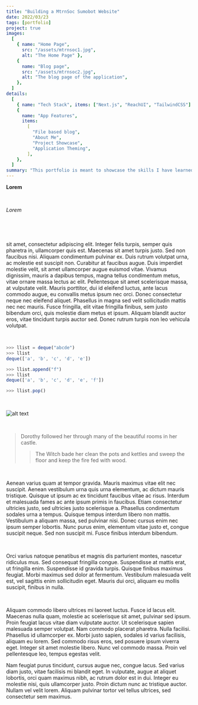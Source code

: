 ```yaml
---
title: "Building a MtrnSoc Sumobot Website"
date: 2022/03/23
tags: [portfolio]
project: true
images:
  [
    { name: "Home Page", 
      src: "/assets/mtrnsoc1.jpg",
      alt: "The Home Page" },
    {
      name: "Blog page",
      src: "/assets/mtrnsoc2.jpg",
      alt: "The blog page of the application",
    },
  ]
details:
  [
    { name: "Tech Stack", items: ["Next.js", "ReachUI", "TailwindCSS"] },
    {
      name: "App Features",
      items:
        [
          "File based blog",
          "About Me",
          "Project Showcase",
          "Application Theming",
        ],
    },
  ]
summary: "This portfolio is meant to showcase the skills I have learned over the years. This should go into much more detail about what this project is. This portfolio is meant to showcase the skills I have learned over the years. This should go into much more detail about what this project is. This portfolio is meant to showcase the skills I have learned over the years. This should go into much This should go into much This should go into much This should go into much more detail about what this project is. This portfolio is meant to showcase the skills I have learned over the years. This should go into much This should go into much This should go into much"
---
```

**Lorem** 

&nbsp;

*Lorem*

&nbsp;

&nbsp;

sit amet, consectetur adipiscing elit. Integer felis turpis, semper quis pharetra in, ullamcorper quis est. Maecenas sit amet turpis justo. Sed non faucibus nisi. Aliquam condimentum pulvinar ex. Duis rutrum volutpat urna, ac molestie est suscipit non. Curabitur at faucibus augue. Duis imperdiet molestie velit, sit amet ullamcorper augue euismod vitae. Vivamus dignissim, mauris a dapibus tempus, magna tellus condimentum metus, vitae ornare massa lectus ac elit. Pellentesque sit amet scelerisque massa, at vulputate velit. Mauris porttitor, dui id eleifend luctus, ante lacus commodo augue, eu convallis metus ipsum nec orci. Donec consectetur neque nec eleifend aliquet. Phasellus in magna sed velit sollicitudin mattis nec nec mauris. Fusce fringilla, elit vitae fringilla finibus, sem justo bibendum orci, quis molestie diam metus et ipsum. Aliquam blandit auctor eros, vitae tincidunt turpis auctor sed. Donec rutrum turpis non leo vehicula volutpat.

&nbsp;

```js
>>> llist = deque("abcde")
>>> llist
deque(['a', 'b', 'c', 'd', 'e'])

>>> llist.append("f")
>>> llist
deque(['a', 'b', 'c', 'd', 'e', 'f'])

>>> llist.pop()
```

&nbsp;

![alt text](/assets/8008.svg "Title")



&nbsp;

> Dorothy followed her through many of the beautiful rooms in her castle.
>
>> The Witch bade her clean the pots and kettles and sweep the floor and keep the fire fed with wood.

&nbsp;

Aenean varius quam at tempor gravida. Mauris maximus vitae elit nec suscipit. Aenean vestibulum urna quis urna elementum, ac dictum mauris tristique. Quisque ut ipsum ac ex tincidunt faucibus vitae ac risus. Interdum et malesuada fames ac ante ipsum primis in faucibus. Etiam consectetur ultricies justo, sed ultricies justo scelerisque a. Phasellus condimentum sodales urna a tempus. Quisque tempus interdum libero non mattis. Vestibulum a aliquam massa, sed pulvinar nisi. Donec cursus enim nec ipsum semper lobortis. Nunc purus enim, elementum vitae justo et, congue suscipit neque. Sed non suscipit mi. Fusce finibus interdum bibendum.

&nbsp;

Orci varius natoque penatibus et magnis dis parturient montes, nascetur ridiculus mus. Sed consequat fringilla congue. Suspendisse at mattis erat, ut fringilla enim. Suspendisse id gravida turpis. Quisque finibus maximus feugiat. Morbi maximus sed dolor at fermentum. Vestibulum malesuada velit est, vel sagittis enim sollicitudin eget. Mauris dui orci, aliquam eu mollis suscipit, finibus in nulla.

&nbsp;

Aliquam commodo libero ultrices mi laoreet luctus. Fusce id lacus elit. Maecenas nulla quam, molestie ac scelerisque sit amet, pulvinar sed ipsum. Proin feugiat lacus vitae diam vulputate auctor. Ut scelerisque sapien malesuada semper volutpat. Nam commodo placerat pharetra. Nulla facilisi. Phasellus id ullamcorper ex. Morbi justo sapien, sodales id varius facilisis, aliquam eu lorem. Sed commodo risus eros, sed posuere ipsum viverra eget. Integer sit amet molestie libero. Nunc vel commodo massa. Proin vel pellentesque leo, tempus egestas velit.

Nam feugiat purus tincidunt, cursus augue nec, congue lacus. Sed varius diam justo, vitae facilisis mi blandit eget. In vulputate, augue at aliquet lobortis, orci quam maximus nibh, ac rutrum dolor est in dui. Integer eu molestie nisi, quis ullamcorper justo. Proin dictum nunc ac tristique auctor. Nullam vel velit lorem. Aliquam pulvinar tortor vel tellus ultrices, sed consectetur sem maximus.
